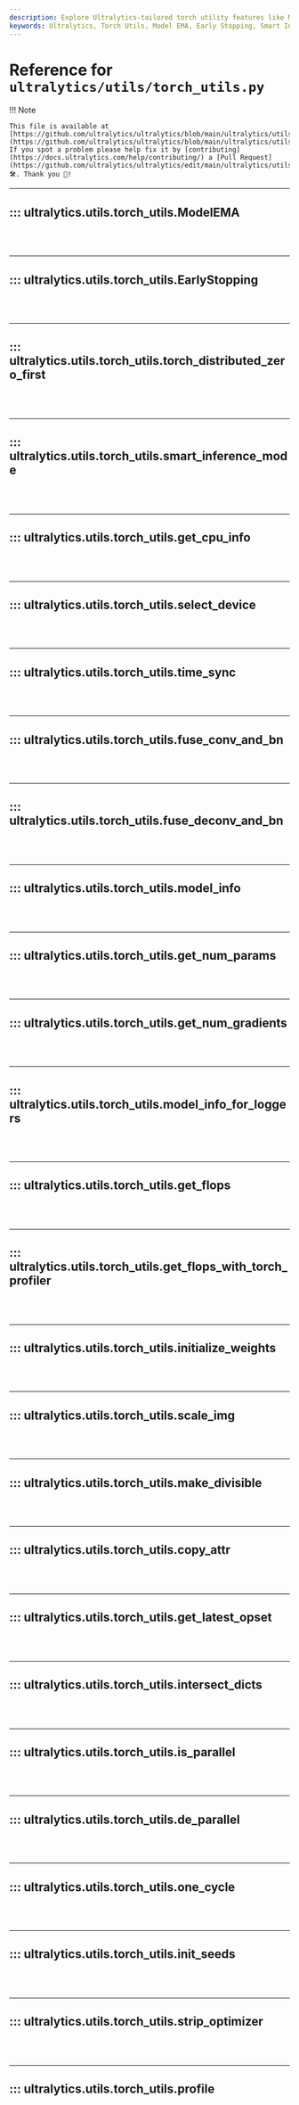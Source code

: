 ```yaml
---
description: Explore Ultralytics-tailored torch utility features like Model EMA, early stopping, smart inference, image scaling, get_flops, and many more.
keywords: Ultralytics, Torch Utils, Model EMA, Early Stopping, Smart Inference, Get CPU Info, Time Sync, Fuse Deconv and bn, Get num params, Get FLOPs, Scale img, Copy attr, Intersect dicts, De_parallel, Init seeds, Profile
---
```


# Reference for `ultralytics/utils/torch_utils.py`

!!! Note

    This file is available at [https://github.com/ultralytics/ultralytics/blob/main/ultralytics/utils/torch_utils.py](https://github.com/ultralytics/ultralytics/blob/main/ultralytics/utils/torch_utils.py). If you spot a problem please help fix it by [contributing](https://docs.ultralytics.com/help/contributing/) a [Pull Request](https://github.com/ultralytics/ultralytics/edit/main/ultralytics/utils/torch_utils.py) 🛠️. Thank you 🙏!

---
## ::: ultralytics.utils.torch_utils.ModelEMA
<br><br>

---
## ::: ultralytics.utils.torch_utils.EarlyStopping
<br><br>

---
## ::: ultralytics.utils.torch_utils.torch_distributed_zero_first
<br><br>

---
## ::: ultralytics.utils.torch_utils.smart_inference_mode
<br><br>

---
## ::: ultralytics.utils.torch_utils.get_cpu_info
<br><br>

---
## ::: ultralytics.utils.torch_utils.select_device
<br><br>

---
## ::: ultralytics.utils.torch_utils.time_sync
<br><br>

---
## ::: ultralytics.utils.torch_utils.fuse_conv_and_bn
<br><br>

---
## ::: ultralytics.utils.torch_utils.fuse_deconv_and_bn
<br><br>

---
## ::: ultralytics.utils.torch_utils.model_info
<br><br>

---
## ::: ultralytics.utils.torch_utils.get_num_params
<br><br>

---
## ::: ultralytics.utils.torch_utils.get_num_gradients
<br><br>

---
## ::: ultralytics.utils.torch_utils.model_info_for_loggers
<br><br>

---
## ::: ultralytics.utils.torch_utils.get_flops
<br><br>

---
## ::: ultralytics.utils.torch_utils.get_flops_with_torch_profiler
<br><br>

---
## ::: ultralytics.utils.torch_utils.initialize_weights
<br><br>

---
## ::: ultralytics.utils.torch_utils.scale_img
<br><br>

---
## ::: ultralytics.utils.torch_utils.make_divisible
<br><br>

---
## ::: ultralytics.utils.torch_utils.copy_attr
<br><br>

---
## ::: ultralytics.utils.torch_utils.get_latest_opset
<br><br>

---
## ::: ultralytics.utils.torch_utils.intersect_dicts
<br><br>

---
## ::: ultralytics.utils.torch_utils.is_parallel
<br><br>

---
## ::: ultralytics.utils.torch_utils.de_parallel
<br><br>

---
## ::: ultralytics.utils.torch_utils.one_cycle
<br><br>

---
## ::: ultralytics.utils.torch_utils.init_seeds
<br><br>

---
## ::: ultralytics.utils.torch_utils.strip_optimizer
<br><br>

---
## ::: ultralytics.utils.torch_utils.profile
<br><br>
